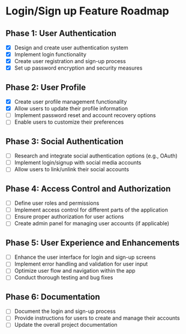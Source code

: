 # Login/Sign up Feature Roadmap

## Phase 1: User Authentication
- [x] Design and create user authentication system
- [x] Implement login functionality
- [x] Create user registration and sign-up process
- [x] Set up password encryption and security measures

## Phase 2: User Profile
- [x] Create user profile management functionality
- [x] Allow users to update their profile information
- [ ] Implement password reset and account recovery options
- [ ] Enable users to customize their preferences

## Phase 3: Social Authentication
- [ ] Research and integrate social authentication options (e.g., OAuth)
- [ ] Implement login/signup with social media accounts
- [ ] Allow users to link/unlink their social accounts

## Phase 4: Access Control and Authorization
- [ ] Define user roles and permissions
- [ ] Implement access control for different parts of the application
- [ ] Ensure proper authorization for user actions
- [ ] Create admin panel for managing user accounts (if applicable)

## Phase 5: User Experience and Enhancements
- [ ] Enhance the user interface for login and sign-up screens
- [ ] Implement error handling and validation for user input
- [ ] Optimize user flow and navigation within the app
- [ ] Conduct thorough testing and bug fixes

## Phase 6: Documentation
- [ ] Document the login and sign-up process
- [ ] Provide instructions for users to create and manage their accounts
- [ ] Update the overall project documentation
